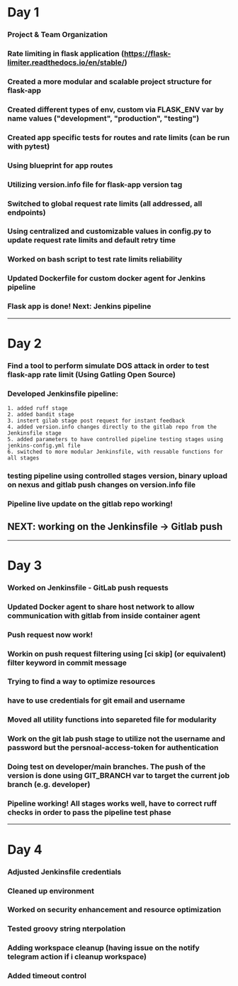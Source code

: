 # Day 1

### Project & Team Organization

### Rate limiting in flask application (https://flask-limiter.readthedocs.io/en/stable/)

### Created a more modular and scalable project structure for flask-app

### Created different types of env, custom via FLASK_ENV var by name values ("development", "production", "testing")

### Created app specific tests for routes and rate limits (can be run with pytest)

### Using blueprint for app routes

### Utilizing version.info file for flask-app version tag

### Switched to global request rate limits (all addressed, all endpoints)

### Using centralized and customizable values in config.py to update request rate limits and default retry time

### Worked on bash script to test rate limits reliability

### Updated Dockerfile for custom docker agent for Jenkins pipeline

### Flask app is done! Next: Jenkins pipeline

---

# Day 2

### Find a tool to perform simulate DOS attack in order to test flask-app rate limit (Using Gatling Open Source)

### Developed Jenkinsfile pipeline:
    1. added ruff stage
    2. added bandit stage
    3. instert gilab stage post request for instant feedback
    4. added version.info changes directly to the gitlab repo from the Jenkinsfile stage
    5. added parameters to have controlled pipeline testing stages using jenkins-config.yml file
    6. switched to more modular Jenkinsfile, with reusable functions for all stages

### testing pipeline using controlled stages version, binary upload on nexus and gitlab push changes on version.info file

### Pipeline live update on the gitlab repo working!

## NEXT: working on the Jenkinsfile -> Gitlab push
    
---

# Day 3

### Worked on Jenkinsfile - GitLab push requests

### Updated Docker agent to share host network to allow communication with gitlab from inside container agent

### Push request now work!

### Workin on push request filtering using [ci skip] (or equivalent) filter keyword in commit message

### Trying to find a way to optimize resources

### have to use credentials for git email and username

### Moved all utility functions into separeted file for modularity

### Work on the git lab push stage to utilize not the username and password but the persnoal-access-token for authentication

### Doing test on developer/main branches. The push of the version is done using GIT_BRANCH var to target the current job branch (e.g. developer)

### Pipeline working! All stages works well, have to correct ruff checks in order to pass the pipeline test phase

---

# Day 4

### Adjusted Jenkinsfile credentials

### Cleaned up environment

### Worked on security enhancement and resource optimization

### Tested groovy string nterpolation

### Adding workspace cleanup (having issue on the notify telegram action if i cleanup workspace)

### Added timeout control